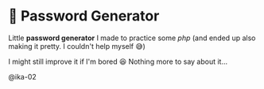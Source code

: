 # 🔐 Password Generator

Little **password generator** I made to practice some *php* (and ended up also making it pretty. I couldn't help myself 😅)

I might still improve it if I'm bored 😆
Nothing more to say about it...

@ika-02
